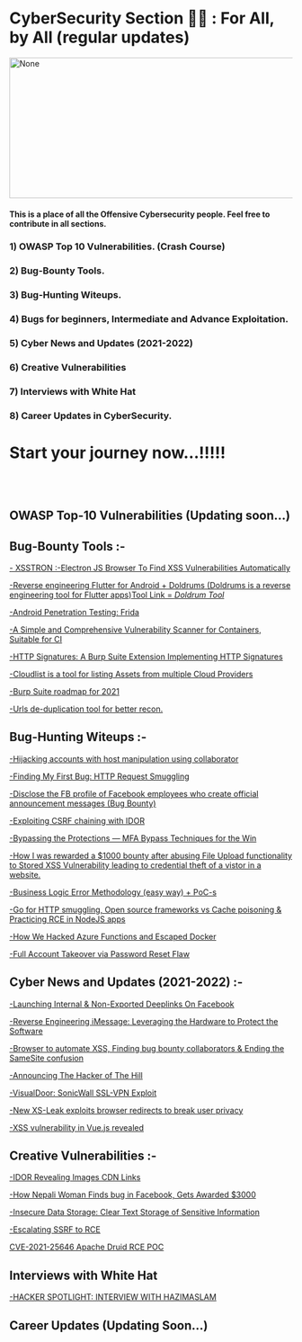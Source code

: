 <h1>CyberSecurity Section 👨‍💻 : For All, by All (regular updates)</h1>
<a href="#">
  <img src="https://github.com/fardeen-ahmed/Bug-bounty-Writeups/blob/main/1.png" alt="None" align="center" height="250" width="1000">
</a>
<h4>This is a place of all the Offensive Cybersecurity people. Feel free to contribute in all sections.</h4>

<h3> 1) OWASP Top 10 Vulnerabilities. (Crash Course) </h3>
<h3> 2) Bug-Bounty Tools. </h3>
<h3> 3) Bug-Hunting Witeups. </h3>
<h3> 4) Bugs for beginners, Intermediate and Advance Exploitation. </h3>
<h3> 5) Cyber News and Updates (2021-2022) </h3>
<h3> 6) Creative Vulnerabilities </h3>
<h3> 7) Interviews with White Hat </h3>
<h3> 8) Career Updates in CyberSecurity. </h3>
<h1><text-align="center"> Start your journey now...!!!!!</h1><br><br>

<h2> OWASP Top-10 Vulnerabilities (Updating soon...) </h2>

<h2> Bug-Bounty Tools :- </h2>
<a href="https://github.com/RenwaX23/XSSTRON">- XSSTRON :-Electron JS Browser To Find XSS Vulnerabilities Automatically</a>

<a href="https://rloura.wordpress.com/2020/12/04/reversing-flutter-for-android-wip/">-Reverse engineering Flutter for Android + Doldrums (Doldrums is a reverse engineering tool for Flutter apps)<a href ="https://github.com/rscloura/Doldrums">Tool Link = _Doldrum Tool_</a></a>

<a href="https://www.hackingarticles.in/android-penetration-testing-frida/">-Android Penetration Testing: Frida </a>

<a href="https://github.com/aquasecurity/trivy">-A Simple and Comprehensive Vulnerability Scanner for Containers, Suitable for CI</a>

<a href="https://research.nccgroup.com/2020/12/08/tool-release-httpsignatures-a-burp-suite-extension-implementing-http-signatures/">-HTTP Signatures: A Burp Suite Extension Implementing HTTP Signatures</a>

<a href="https://github.com/projectdiscovery/cloudlist">-Cloudlist is a tool for listing Assets from multiple Cloud Providers</a>

<a href="https://portswigger.net/blog/burp-suite-roadmap-for-2021">-Burp Suite roadmap for 2021</a>

<a href="https://github.com/rotemreiss/uddup">-Urls de-duplication tool for better recon.</a>

<h2> Bug-Hunting Witeups :- </h2>
<a href="https://adityashende17.medium.com/hijacking-accounts-with-host-manipulation-using-collaborator-969f3234b29f">-Hijacking accounts with host manipulation using collaborator</a>

<a href="https://dun930nmaster.medium.com/finding-my-first-bug-http-request-smuggling-5fdc89581fe2">-Finding My First Bug: HTTP Request Smuggling</a>

<a href="https://amineaboud.medium.com/disclose-the-fb-profile-of-facebook-employees-who-create-official-announcement-messages-bug-76554068caf7">-Disclose the FB profile of Facebook employees who create official announcement messages (Bug Bounty)</a>

<a href="https://medium.com/tag/bug-bounty/latest">-Exploiting CSRF chaining with IDOR</a>

<a href="https://blog.cobalt.io/bypassing-the-protections-mfa-bypass-techniques-for-the-win-8ef6215de6ab">-Bypassing the Protections — MFA Bypass Techniques for the Win</a>

<a href="https://medium.com/@kunalkhubchandani/how-i-was-rewarded-a-1000-bounty-after-abusing-file-upload-functionality-to-stored-xss-945a40ac6f94">-How I was rewarded a $1000 bounty after abusing File Upload functionality to Stored XSS Vulnerability leading to credential theft of a vistor in a website.</a>

<a href="https://medium.com/bugbountywriteup/business-logic-error-methodology-easy-way-poc-s-8195d8dee95b">-Business Logic Error Methodology (easy way) + PoC-s</a>

<a href="https://blog.intigriti.com/2021/01/27/bug-bytes-107-go-for-http-smuggling-open-source-frameworks-vs-cache-poisoning-practicing-rce-in-nodejs-apps/">-Go for HTTP smuggling, Open source frameworks vs Cache poisoning & Practicing RCE in NodeJS apps </a>

<a href="https://www.intezer.com/blog/research/how-we-hacked-azure-functions-and-escaped-docker/">-How We Hacked Azure Functions and Escaped Docker </a>

<a href="https://v3d.medium.com/full-account-takeover-via-password-reset-flaw-my-first-blog-10d6e11df2e0">-Full Account Takeover via Password Reset Flaw</a>

<h2> Cyber News and Updates (2021-2022) :- </h2>
<a href="https://ash-king.co.uk/blog/Launching-internal-non-exported-deeplinks-on-Facebook">-Launching Internal & Non-Exported Deeplinks On Facebook</a>

<a href="https://www.nowsecure.com/blog/2021/01/27/reverse-engineering-imessage-leveraging-the-hardware-to-protect-the-software/">-Reverse Engineering iMessage: Leveraging the Hardware to Protect the Software</a>

<a href="https://blog.intigriti.com/2021/02/03/bug-bytes-108-browser-to-automate-xss-finding-bug-bounty-collaborators-ending-the-samesite-confusion/">-Browser to automate XSS, Finding bug bounty collaborators & Ending the SameSite confusion </a>

<a href="https://www.hackerone.com/blog/announcing-hacker-hill">-Announcing The Hacker of The Hill</a>

<a href="https://darrenmartyn.ie/2021/01/24/visualdoor-sonicwall-ssl-vpn-exploit/">-VisualDoor: SonicWall SSL-VPN Exploit</a>

<a href="https://portswigger.net/daily-swig/playing-fetch-new-xs-leak-exploits-browser-redirects-to-break-user-privacy">-New XS-Leak exploits browser redirects to break user privacy</a>

<a href="https://portswigger.net/daily-swig/vue-to-a-kill-xss-vulnerability-in-vue-js-revealed">-XSS vulnerability in Vue.js revealed</a>

<h2> Creative Vulnerabilities :- </h2>

<a href="https://susanwagle123.medium.com/idor-revealing-images-cdn-links-6589e19bdbaf">-IDOR Revealing Images CDN Links </a>

<a href="https://bugbountyhunter.medium.com/how-nepali-woman-finds-bug-in-facebook-gets-awarded-3000-37f5209c6dec">-How Nepali Woman Finds bug in Facebook, Gets Awarded $3000 </a>

<a href="https://medium.com/mobis3c/insecure-data-storage-clear-text-storage-of-sensitive-information-hard-coded-strings-fb7b056c0d0">-Insecure Data Storage: Clear Text Storage of Sensitive Information</a>

<a href="https://sanderwind.medium.com/escalating-ssrf-to-rce-7c0147371c40">-Escalating SSRF to RCE</a>

<a href="https://gist.github.com/FanqXu/36c5e0070fd8e0b6646993b4e386a6b1">CVE-2021-25646 Apache Druid RCE POC</a>

<h2> Interviews with White Hat </h2>

<a href="https://www.hackerone.com/blog/hacker-spotlight-interview-hazimaslam">-HACKER SPOTLIGHT: INTERVIEW WITH HAZIMASLAM</a>


<h2> Career Updates (Updating Soon...) </h2>
